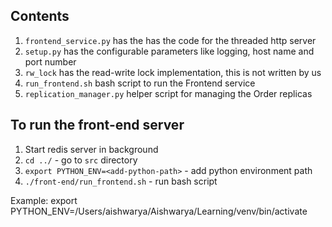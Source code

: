 ## Contents

1) `frontend_service.py` has the has the code for the threaded http server
2) `setup.py` has the configurable parameters like logging, host name and port number
3) `rw_lock` has the read-write lock implementation, this is not written by us
4) `run_frontend.sh` bash script to run the Frontend service
5) `replication_manager.py` helper script for managing the Order replicas

## To run the front-end server

1) Start redis server in background
2) ```cd ../``` - go to `src` directory
3) ```export PYTHON_ENV=<add-python-path>``` - add python environment path
4) ```./front-end/run_frontend.sh``` - run bash script

Example: export PYTHON_ENV=/Users/aishwarya/Aishwarya/Learning/venv/bin/activate